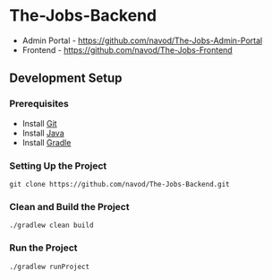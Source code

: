 # The-Jobs-Backend
- Admin Portal - https://github.com/navod/The-Jobs-Admin-Portal
- Frontend - https://github.com/navod/The-Jobs-Frontend
## Development Setup

### Prerequisites

- Install [Git](https://git-scm.com/downloads)
- Install [Java](https://openjdk.org/install/)
- Install [Gradle](https://gradle.org/install/)

### Setting Up the Project

```shell
git clone https://github.com/navod/The-Jobs-Backend.git
```

### Clean and Build the Project

```shell
./gradlew clean build
```

### Run the Project

```shell
./gradlew runProject
```
